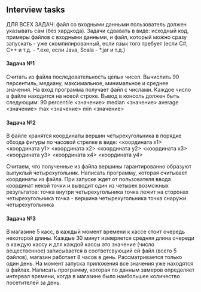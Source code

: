## Interview tasks

ДЛЯ ВСЕХ ЗАДАЧ: файл со входными данными пользователь должен указывать сам (без хардкода). Задачи сдвавать в виде: исходный код, примеры файлов с входными данными, и файл, который можно сразу запускать - уже скомпилированный, если язык того требует (если C#, C++ и т.д. - *.exe, если Java, Scala - *.jar и т.д.)

#### Задача №1
  Считать из файла последовательность целых чисел. Вычислить 90 персентиль, медиану, максимальное, минимальное и среднее значения. На вход программа получает файл с числами. Каждое число в файле находится на новой строке. Вывод в консоль должен быть следующим:
90 percentile <значение>
median <значение>
average <значение>
max <значение>
min <значение> 


#### Задача №2

В файле хранятся координаты вершин четырехугольника в порядке обхода фигуры по часовой стрелке в виде:
<координата x1> <координата y1>
<координата x2> <координата y2>
<координата x3> <координата y3>
<координата x4> <координата y4>

Считаем, что полученные из файла вершины гарантированно образуют выпуклый четырехугольник. Написать программу, которая считывает координаты из файла. При запуске ждет от пользователя ввода координат некой точки и выводит один из четырех возможных результатов: 
точка внутри четырехугольника
точка лежит на сторонах четырехугольника
точка - вершина четырехугольника
точка снаружи четырехугольника

#### Задача №3
   В магазине 5 касс, в каждый момент времени к кассе стоит очередь некоторой длины. Каждые 30 минут измеряется средняя длина очереди в каждую кассу и для каждой кассы это значение (число вещественное) записывается в соответсвующий ей файл (всего 5 файлов), магазин работает 8 часов в день. Рассматривается только один день. На момент запуска приложения все значения уже находятся в файлах. Написать программу, которая по данным замеров определяет интервал времени, когда в магазине было наибольшее количество посетителей за день. 
